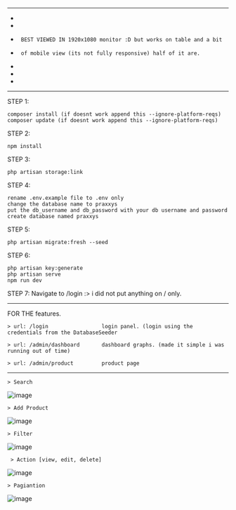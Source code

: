 ***************
*
*
*      BEST VIEWED IN 1920x1080 monitor :D but works on table and a bit
*      of mobile view (its not fully responsive) half of it are.
*
*
*
***************


STEP 1: 

    composer install (if doesnt work append this --ignore-platform-reqs)
	composer update (if doesnt work append this --ignore-platform-reqs)

STEP 2: 

    npm install


STEP 3: 

    php artisan storage:link

STEP 4:

	rename .env.example file to .env only
	change the database name to praxxys
	put the db_username and db_password with your db username and password
	create database named praxxys


STEP 5: 

    php artisan migrate:fresh --seed

STEP 6: 

    php artisan key:generate
	php artisan serve
	npm run dev

STEP 7: Navigate to /login :> i did not put anything on / only.




___________________________________________________________________




FOR THE features.

    > url: /login                 login panel. (login using the credentials from the DatabaseSeeder

    > url: /admin/dashboard       dashboard graphs. (made it simple i was running out of time)

    > url: /admin/product         product page

___________________________________________________________________           

    > Search  
![image](https://github.com/reydm-7166/praxxys-backend/assets/98306215/c52ebed9-f459-4e14-bd71-836bbc4517fa)

    > Add Product  
![image](https://github.com/reydm-7166/praxxys-backend/assets/98306215/6d49177a-b4e9-4ee7-9618-1b9670d80289)

    > Filter   
![image](https://github.com/reydm-7166/praxxys-backend/assets/98306215/5f227412-57cf-42f1-9c3f-693424f701c8)

     > Action [view, edit, delete] 
![image](https://github.com/reydm-7166/praxxys-backend/assets/98306215/7e26ccba-b5af-47a9-ba0e-95434fa7734e)

    > Pagiantion 
![image](https://github.com/reydm-7166/praxxys-backend/assets/98306215/45ad5932-05fd-4169-817d-e4c8f94122f4)


